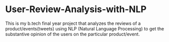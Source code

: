 # User-Review-Analysis-with-NLP
This is my b.tech final year project that analyzes the reviews of a product/events(tweets) using NLP (Natural Language Processing) to get the substantive opinion of the users on the particular product/event.
